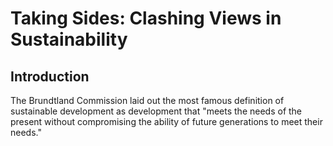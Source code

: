 # Taking Sides: Clashing Views in Sustainability

## Introduction

The Brundtland Commission laid out the most famous definition of sustainable development as development that "meets the needs of the present without compromising the ability of future generations to meet their needs."